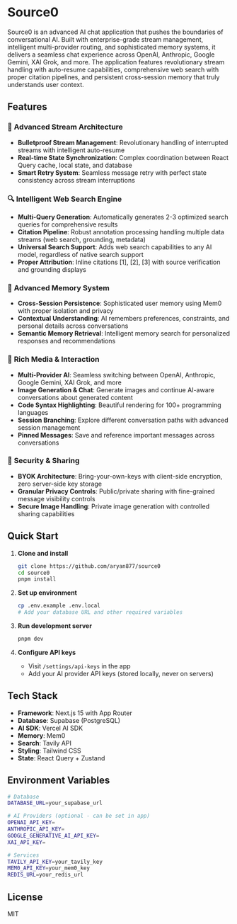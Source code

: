 # Source0

Source0 is an advanced AI chat application that pushes the boundaries of conversational AI. Built with enterprise-grade stream management, intelligent multi-provider routing, and sophisticated memory systems, it delivers a seamless chat experience across OpenAI, Anthropic, Google Gemini, XAI Grok, and more. The application features revolutionary stream handling with auto-resume capabilities, comprehensive web search with proper citation pipelines, and persistent cross-session memory that truly understands user context.

## Features

### 🚀 **Advanced Stream Architecture**

- **Bulletproof Stream Management**: Revolutionary handling of interrupted streams with intelligent auto-resume
- **Real-time State Synchronization**: Complex coordination between React Query cache, local state, and database
- **Smart Retry System**: Seamless message retry with perfect state consistency across stream interruptions

### 🔍 **Intelligent Web Search Engine**

- **Multi-Query Generation**: Automatically generates 2-3 optimized search queries for comprehensive results
- **Citation Pipeline**: Robust annotation processing handling multiple data streams (web search, grounding, metadata)
- **Universal Search Support**: Adds web search capabilities to any AI model, regardless of native search support
- **Proper Attribution**: Inline citations [1], [2], [3] with source verification and grounding displays

### 🧠 **Advanced Memory System**

- **Cross-Session Persistence**: Sophisticated user memory using Mem0 with proper isolation and privacy
- **Contextual Understanding**: AI remembers preferences, constraints, and personal details across conversations
- **Semantic Memory Retrieval**: Intelligent memory search for personalized responses and recommendations

### 🎨 **Rich Media & Interaction**

- **Multi-Provider AI**: Seamless switching between OpenAI, Anthropic, Google Gemini, XAI Grok, and more
- **Image Generation & Chat**: Generate images and continue AI-aware conversations about generated content
- **Code Syntax Highlighting**: Beautiful rendering for 100+ programming languages
- **Session Branching**: Explore different conversation paths with advanced session management
- **Pinned Messages**: Save and reference important messages across conversations

### 🔐 **Security & Sharing**

- **BYOK Architecture**: Bring-your-own-keys with client-side encryption, zero server-side key storage
- **Granular Privacy Controls**: Public/private sharing with fine-grained message visibility controls
- **Secure Image Handling**: Private image generation with controlled sharing capabilities

## Quick Start

1. **Clone and install**

   ```bash
   git clone https://github.com/aryan877/source0
   cd source0
   pnpm install
   ```

2. **Set up environment**

   ```bash
   cp .env.example .env.local
   # Add your database URL and other required variables
   ```

3. **Run development server**

   ```bash
   pnpm dev
   ```

4. **Configure API keys**
   - Visit `/settings/api-keys` in the app
   - Add your AI provider API keys (stored locally, never on servers)

## Tech Stack

- **Framework**: Next.js 15 with App Router
- **Database**: Supabase (PostgreSQL)
- **AI SDK**: Vercel AI SDK
- **Memory**: Mem0
- **Search**: Tavily API
- **Styling**: Tailwind CSS
- **State**: React Query + Zustand

## Environment Variables

```bash
# Database
DATABASE_URL=your_supabase_url

# AI Providers (optional - can be set in app)
OPENAI_API_KEY=
ANTHROPIC_API_KEY=
GOOGLE_GENERATIVE_AI_API_KEY=
XAI_API_KEY=

# Services
TAVILY_API_KEY=your_tavily_key
MEM0_API_KEY=your_mem0_key
REDIS_URL=your_redis_url
```

## License

MIT

